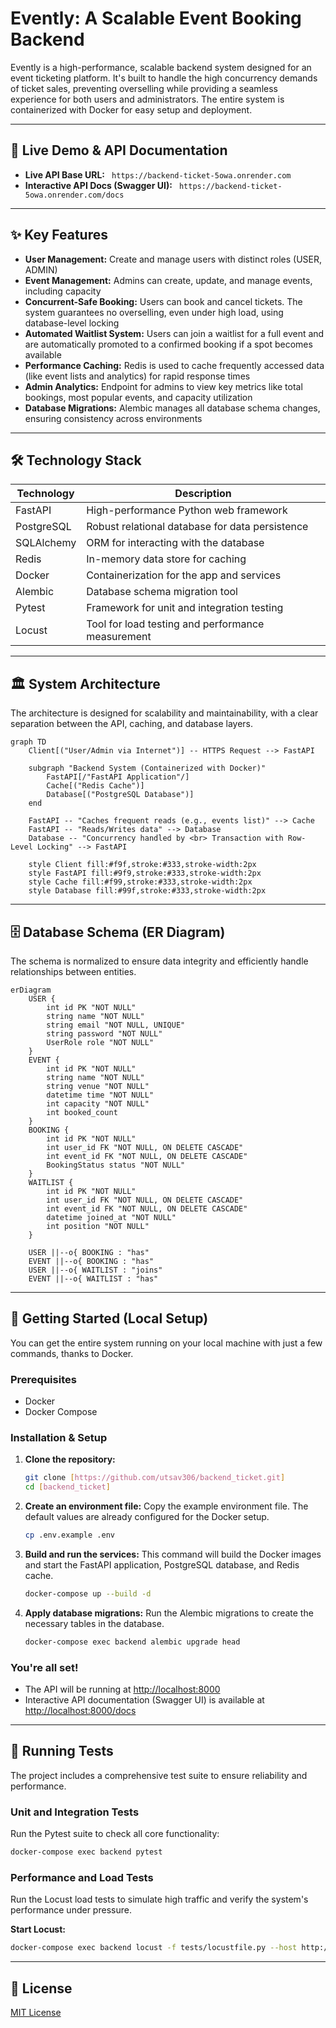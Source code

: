 # Evently: A Scalable Event Booking Backend

Evently is a high-performance, scalable backend system designed for an event ticketing platform. It's built to handle the high concurrency demands of ticket sales, preventing overselling while providing a seamless experience for both users and administrators. The entire system is containerized with Docker for easy setup and deployment.

---

## 🚀 Live Demo & API Documentation

- **Live API Base URL:** ` https://backend-ticket-5owa.onrender.com`
- **Interactive API Docs (Swagger UI):** ` https://backend-ticket-5owa.onrender.com/docs`

---

## ✨ Key Features

- **User Management:** Create and manage users with distinct roles (USER, ADMIN)
- **Event Management:** Admins can create, update, and manage events, including capacity
- **Concurrent-Safe Booking:** Users can book and cancel tickets. The system guarantees no overselling, even under high load, using database-level locking
- **Automated Waitlist System:** Users can join a waitlist for a full event and are automatically promoted to a confirmed booking if a spot becomes available
- **Performance Caching:** Redis is used to cache frequently accessed data (like event lists and analytics) for rapid response times
- **Admin Analytics:** Endpoint for admins to view key metrics like total bookings, most popular events, and capacity utilization
- **Database Migrations:** Alembic manages all database schema changes, ensuring consistency across environments

---

## 🛠️ Technology Stack

| Technology | Description                                       |
| ---------- | ------------------------------------------------- |
| FastAPI    | High-performance Python web framework             |
| PostgreSQL | Robust relational database for data persistence   |
| SQLAlchemy | ORM for interacting with the database             |
| Redis      | In-memory data store for caching                  |
| Docker     | Containerization for the app and services         |
| Alembic    | Database schema migration tool                    |
| Pytest     | Framework for unit and integration testing        |
| Locust     | Tool for load testing and performance measurement |

---

## 🏛️ System Architecture

The architecture is designed for scalability and maintainability, with a clear separation between the API, caching, and database layers.

```mermaid
graph TD
    Client[("User/Admin via Internet")] -- HTTPS Request --> FastAPI

    subgraph "Backend System (Containerized with Docker)"
        FastAPI[/"FastAPI Application"/]
        Cache[("Redis Cache")]
        Database[("PostgreSQL Database")]
    end

    FastAPI -- "Caches frequent reads (e.g., events list)" --> Cache
    FastAPI -- "Reads/Writes data" --> Database
    Database -- "Concurrency handled by <br> Transaction with Row-Level Locking" --> FastAPI

    style Client fill:#f9f,stroke:#333,stroke-width:2px
    style FastAPI fill:#9f9,stroke:#333,stroke-width:2px
    style Cache fill:#f99,stroke:#333,stroke-width:2px
    style Database fill:#99f,stroke:#333,stroke-width:2px
```

---

## 🗄️ Database Schema (ER Diagram)

The schema is normalized to ensure data integrity and efficiently handle relationships between entities.

```mermaid
erDiagram
    USER {
        int id PK "NOT NULL"
        string name "NOT NULL"
        string email "NOT NULL, UNIQUE"
        string password "NOT NULL"
        UserRole role "NOT NULL"
    }
    EVENT {
        int id PK "NOT NULL"
        string name "NOT NULL"
        string venue "NOT NULL"
        datetime time "NOT NULL"
        int capacity "NOT NULL"
        int booked_count
    }
    BOOKING {
        int id PK "NOT NULL"
        int user_id FK "NOT NULL, ON DELETE CASCADE"
        int event_id FK "NOT NULL, ON DELETE CASCADE"
        BookingStatus status "NOT NULL"
    }
    WAITLIST {
        int id PK "NOT NULL"
        int user_id FK "NOT NULL, ON DELETE CASCADE"
        int event_id FK "NOT NULL, ON DELETE CASCADE"
        datetime joined_at "NOT NULL"
        int position "NOT NULL"
    }

    USER ||--o{ BOOKING : "has"
    EVENT ||--o{ BOOKING : "has"
    USER ||--o{ WAITLIST : "joins"
    EVENT ||--o{ WAITLIST : "has"
```

---

## 🏁 Getting Started (Local Setup)

You can get the entire system running on your local machine with just a few commands, thanks to Docker.

### Prerequisites

- Docker
- Docker Compose

### Installation & Setup

1. **Clone the repository:**

   ```sh
   git clone [https://github.com/utsav306/backend_ticket.git]
   cd [backend_ticket]
   ```

2. **Create an environment file:**
   Copy the example environment file. The default values are already configured for the Docker setup.

   ```sh
   cp .env.example .env
   ```

3. **Build and run the services:**
   This command will build the Docker images and start the FastAPI application, PostgreSQL database, and Redis cache.

   ```sh
   docker-compose up --build -d
   ```

4. **Apply database migrations:**
   Run the Alembic migrations to create the necessary tables in the database.
   ```sh
   docker-compose exec backend alembic upgrade head
   ```

### You're all set!

- The API will be running at [http://localhost:8000](http://localhost:8000)
- Interactive API documentation (Swagger UI) is available at [http://localhost:8000/docs](http://localhost:8000/docs)

---

## 🧪 Running Tests

The project includes a comprehensive test suite to ensure reliability and performance.

### Unit and Integration Tests

Run the Pytest suite to check all core functionality:

```sh
docker-compose exec backend pytest
```

### Performance and Load Tests

Run the Locust load tests to simulate high traffic and verify the system's performance under pressure.

**Start Locust:**

```sh
docker-compose exec backend locust -f tests/locustfile.py --host http://backend:8000
```

---

## 📄 License

[MIT License](LICENSE)
